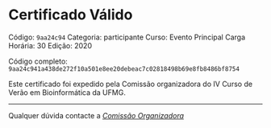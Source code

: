 # Certificado Válido

Código: `9aa24c94`
Categoria: participante
Curso: Evento Principal
Carga Horária: 30
Edição: 2020


Código completo: `9aa24c941a438de272f10a501e8ee20debeac7c02818498b69e8fb8486bf8754`


Este certificado foi expedido pela Comissão organizadora do IV Curso de Verão em Bioinformática da UFMG.

----

Qualquer dúvida contacte a [_Comissão Organizadora_](<mailto:cursobioinfoufmg@gmail.com$subject=[Certificados]>)

